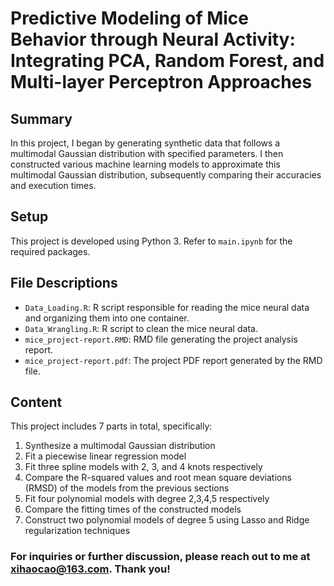 # Predictive Modeling of Mice Behavior through Neural Activity: Integrating PCA, Random Forest, and Multi-layer Perceptron Approaches

## Summary
In this project, I began by generating synthetic data that follows a multimodal Gaussian distribution with specified parameters. I then constructed various machine learning models to approximate this multimodal Gaussian distribution, subsequently comparing their accuracies and execution times.


## Setup
This project is developed using Python 3. Refer to `main.ipynb` for the required packages.


## File Descriptions
- `Data_Loading.R`: R script responsible for reading the mice neural data and organizing them into one container.
- `Data_Wrangling.R`: R script to clean the mice neural data.
- `mice_project-report.RMD`: RMD file generating the project analysis report.
- `mice_project-report.pdf`: The project PDF report generated by the RMD file.



## Content
This project includes 7 parts in total, specifically: 
1. Synthesize a multimodal Gaussian distribution
2. Fit a piecewise linear regression model
3. Fit three spline models with 2, 3, and 4 knots respectively
4. Compare the R-squared values and root mean square deviations (RMSD) of the models from the previous sections
5. Fit four polynomial models with degree 2,3,4,5 respectively
6. Compare the fitting times of the constructed models
7. Construct two polynomial models of degree 5 using Lasso and Ridge regularization techniques

### For inquiries or further discussion, please reach out to me at [xihaocao@163.com](mailto:xihaocao@163.com). Thank you!
